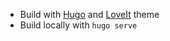- Build with [Hugo](https://gohugo.io/) and [LoveIt](https://github.com/dillonzq/LoveIt) theme
- Build locally with
  `hugo serve`
